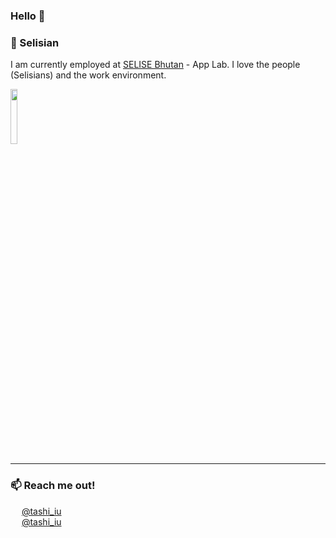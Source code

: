 ### Hello 👋

### 🔭 Selisian

I am currently employed at [SELISE Bhutan](https://selise.ch/) - App Lab. I love the people (Selisians) and the work environment.

[<img src="https://selise.ch/wp-content/uploads/2020/11/SELISE-DIgital-Platforms-.png" width="15%" />](https://selise.ch/)

***


### 📫 Reach me out!

<div>
  <img height="14px" width="14px" src="https://user-images.githubusercontent.com/25773716/151911700-799020ee-5d3f-436f-97d0-00fbff30e65f.png"/> 
  <a href="https://twitter.com/tashi_iu">@tashi_iu</a>
</div>
<div>
  <img height="14px" width="14px" src="https://user-images.githubusercontent.com/25773716/151911565-ad0dffcd-52f3-4945-b9fb-4f6e47c465db.png"/> 
  <a href="https://www.instagram.com/tashi_iu">@tashi_iu</a>
</div>
